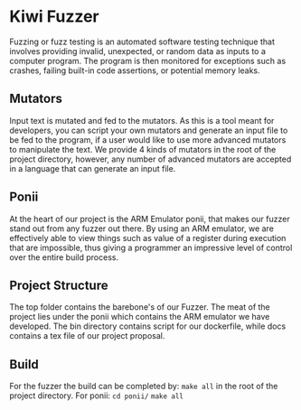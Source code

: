 # Kiwi Fuzzer

Fuzzing or fuzz testing is an automated software testing technique that involves providing invalid, unexpected, or random data as inputs to a computer program. The program is then monitored for exceptions such as crashes, failing built-in code assertions, or potential memory leaks.

## Mutators
Input text is mutated and fed to the mutators. As this is a tool meant for developers, you can script your own mutators and generate an input file to be fed to the program, if a user would like to use more advanced mutators to manipulate the text. We provide 4 kinds of mutators in the root of the project directory, however, any number of advanced mutators are accepted in a language that can generate an input file. 

##  Ponii

At the heart of our project is the ARM Emulator ponii, that makes our fuzzer stand out from any fuzzer out there. By using an ARM emulator, we are effectively able to view things such as value of a register during execution that are impossible, thus giving a programmer an impressive level of control over the entire build process.

## Project Structure
The top folder contains the barebone's of our Fuzzer. The meat of the project lies under the ponii which contains the ARM emulator we have developed.  The bin directory contains script for our dockerfile, while docs contains a tex file of our project proposal. 

## Build
For the fuzzer the build can be completed by:
	`make all` in the root of the project directory.
For ponii:
    `cd ponii/`
    `make all`

